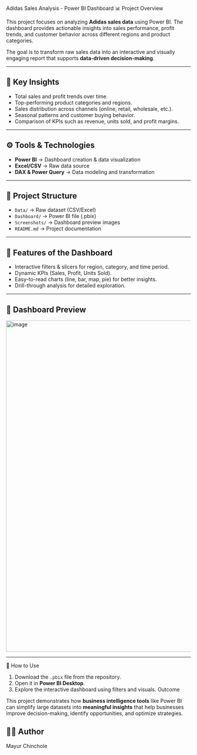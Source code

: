 Adidas Sales Analysis - Power BI Dashboard
 📊 Project Overview

This project focuses on analyzing **Adidas sales data** using Power BI. The dashboard provides actionable insights into sales performance, profit trends, and customer behavior across different regions and product categories.

The goal is to transform raw sales data into an interactive and visually engaging report that supports **data-driven decision-making**.

---

## 🎯 Key Insights

* Total sales and profit trends over time.
* Top-performing product categories and regions.
* Sales distribution across channels (online, retail, wholesale, etc.).
* Seasonal patterns and customer buying behavior.
* Comparison of KPIs such as revenue, units sold, and profit margins.

---

## ⚙️ Tools & Technologies

* **Power BI** → Dashboard creation & data visualization
* **Excel/CSV** → Raw data source
* **DAX & Power Query** → Data modeling and transformation

---

## 📂 Project Structure

* `Data/` → Raw dataset (CSV/Excel)
* `Dashboard/` → Power BI file (.pbix)
* `Screenshots/` → Dashboard preview images
* `README.md` → Project documentation

---

## 🚀 Features of the Dashboard

* Interactive filters & slicers for region, category, and time period.
* Dynamic KPIs (Sales, Profit, Units Sold).
* Easy-to-read charts (line, bar, map, pie) for better insights.
* Drill-through analysis for detailed exploration.

---

## 📸 Dashboard Preview

<img width="1467" height="902" alt="image" src="https://github.com/user-attachments/assets/3e574f80-6e68-4390-9052-dfd30338b051" />

---
📢 How to Use

1. Download the `.pbix` file from the repository.
2. Open it in **Power BI Desktop**.
3. Explore the interactive dashboard using filters and visuals.
 Outcome

This project demonstrates how **business intelligence tools** like Power BI can simplify large datasets into **meaningful insights** that help businesses improve decision-making, identify opportunities, and optimize strategies.
## 👨‍💻 Author
Mayur Chinchole

